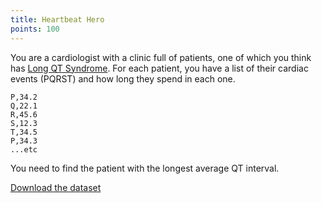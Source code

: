 ```yaml
---
title: Heartbeat Hero
points: 100
---
```


You are a cardiologist with a clinic full of patients, one of which you think has [Long QT Syndrome](https://www.nhlbi.nih.gov/health/long-qt-syndrome). For each patient, you have a list of their cardiac events (PQRST) and how long they spend in each one.

```csv
P,34.2
Q,22.1
R,45.6
S,12.3
T,34.5
P,34.3
...etc
```

You need to find the patient with the longest average QT interval.

[Download the dataset](https://github.com/stmball/dimen-ctf/raw/main/question_generation/heartbeat_hero_data.zip)
